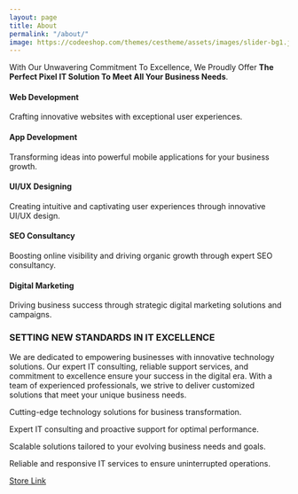 ```yaml
---
layout: page
title: About
permalink: "/about/"
image: https://codeeshop.com/themes/cestheme/assets/images/slider-bg1.jpg
---
```


With Our Unwavering Commitment To Excellence, We Proudly Offer **The Perfect Pixel IT Solution To Meet All Your Business Needs**.

#### Web Development
Crafting innovative websites with exceptional user experiences.

#### App Development
Transforming ideas into powerful mobile applications for your business growth.

#### UI/UX Designing
Creating intuitive and captivating user experiences through innovative UI/UX design.
 
#### SEO Consultancy
Boosting online visibility and driving organic growth through expert SEO consultancy.

#### Digital Marketing
Driving business success through strategic digital marketing solutions and campaigns.

### SETTING NEW STANDARDS IN IT EXCELLENCE
We are dedicated to empowering businesses with innovative technology solutions. Our expert IT consulting, reliable support services, and commitment to excellence ensure your success in the digital era. With a team of experienced professionals, we strive to deliver customized solutions that meet your unique business needs.

Cutting-edge technology solutions for business transformation.

Expert IT consulting and proactive support for optimal performance.

Scalable solutions tailored to your evolving business needs and goals.

Reliable and responsive IT services to ensure uninterrupted operations.

[Store Link](https://codeeshop.com/)

